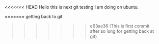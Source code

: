 <<<<<<< HEAD
Hello this is next git testing I am doing on ubuntu.

=======
getting back to git
>>>>>>> e63ae36 (This is first commit after so long for getting back at git)
